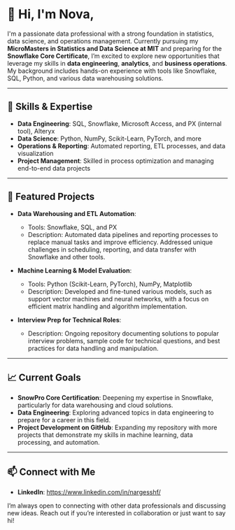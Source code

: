 # 👋 Hi, I'm Nova,

I'm a passionate data professional with a strong foundation in statistics, data science, and operations management. Currently pursuing my **MicroMasters in Statistics and Data Science at MIT** and preparing for the **Snowflake Core Certificate**, I’m excited to explore new opportunities that leverage my skills in **data engineering**, **analytics**, and **business operations**. My background includes hands-on experience with tools like Snowflake, SQL, Python, and various data warehousing solutions.

---

## 🔧 Skills & Expertise

- **Data Engineering**: SQL, Snowflake, Microsoft Access, and PX (internal tool), Alteryx
- **Data Science**: Python, NumPy, Scikit-Learn, PyTorch, and more
- **Operations & Reporting**: Automated reporting, ETL processes, and data visualization
- **Project Management**: Skilled in process optimization and managing end-to-end data projects

---

## 🌟 Featured Projects

- **Data Warehousing and ETL Automation**:
  - Tools: Snowflake, SQL, and PX
  - Description: Automated data pipelines and reporting processes to replace manual tasks and improve efficiency. Addressed unique challenges in scheduling, reporting, and data transfer with Snowflake and other tools.

- **Machine Learning & Model Evaluation**:
  - Tools: Python (Scikit-Learn, PyTorch), NumPy, Matplotlib
  - Description: Developed and fine-tuned various models, such as support vector machines and neural networks, with a focus on efficient matrix handling and algorithm implementation.

- **Interview Prep for Technical Roles**:
  - Description: Ongoing repository documenting solutions to popular interview problems, sample code for technical questions, and best practices for data handling and manipulation.

---

## 📈 Current Goals

- **SnowPro Core Certification**: Deepening my expertise in Snowflake, particularly for data warehousing and cloud solutions.
- **Data Engineering**: Exploring advanced topics in data engineering to prepare for a career in this field.
- **Project Development on GitHub**: Expanding my repository with more projects that demonstrate my skills in machine learning, data processing, and automation.

---

## 📫 Connect with Me

- **LinkedIn**: https://www.linkedin.com/in/nargesshf/

I’m always open to connecting with other data professionals and discussing new ideas. Reach out if you’re interested in collaboration or just want to say hi!
